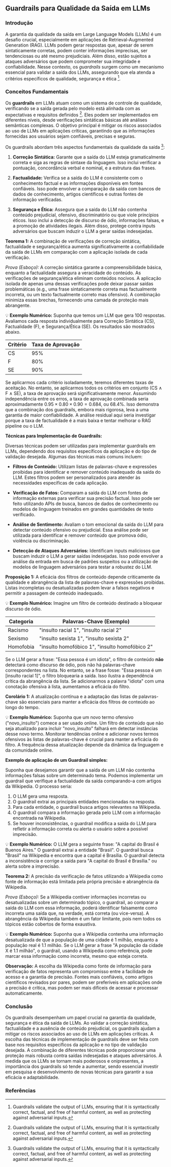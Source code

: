 ## Guardrails para Qualidade da Saída em LLMs

### Introdução
A garantia da qualidade da saída em Large Language Models (LLMs) é um desafio crucial, especialmente em aplicações de Retrieval-Augmented Generation (RAG). LLMs podem gerar respostas que, apesar de serem sintaticamente corretas, podem conter informações imprecisas, ser tendenciosas ou até mesmo prejudiciais. Além disso, estão sujeitos a ataques adversários que podem comprometer sua integridade e confiabilidade. Nesse contexto, os *guardrails* surgem como um mecanismo essencial para validar a saída dos LLMs, assegurando que ela atenda a critérios específicos de qualidade, segurança e ética [^1].

### Conceitos Fundamentais

Os **guardrails** em LLMs atuam como um sistema de controle de qualidade, verificando se a saída gerada pelo modelo está alinhada com as expectativas e requisitos definidos [^1]. Eles podem ser implementados em diferentes níveis, desde verificações sintáticas básicas até análises semânticas complexas. O objetivo principal é mitigar os riscos associados ao uso de LLMs em aplicações críticas, garantindo que as informações fornecidas aos usuários sejam confiáveis, precisas e seguras.

Os guardrails abordam três aspectos fundamentais da qualidade da saída [^1]:

1.  **Correção Sintática:** Garante que a saída do LLM esteja gramaticalmente correta e siga as regras de sintaxe da linguagem. Isso inclui verificar a pontuação, concordância verbal e nominal, e a estrutura das frases.

2.  **Factualidade:** Verifica se a saída do LLM é consistente com o conhecimento factual e as informações disponíveis em fontes confiáveis. Isso pode envolver a comparação da saída com bancos de dados de conhecimento, artigos científicos e outras fontes de informação verificadas.

3.  **Segurança e Ética:** Assegura que a saída do LLM não contenha conteúdo prejudicial, ofensivo, discriminatório ou que viole princípios éticos. Isso inclui a detecção de discurso de ódio, informações falsas, e a promoção de atividades ilegais. Além disso, protege contra inputs adversários que buscam induzir o LLM a gerar saídas indesejadas.

**Teorema 1:** A combinação de verificações de correção sintática, factualidade e segurança/ética aumenta significativamente a confiabilidade da saída de LLMs em comparação com a aplicação isolada de cada verificação.

*Prova (Esboço):* A correção sintática garante a compreensibilidade básica, enquanto a factualidade assegura a veracidade do conteúdo. As verificações de segurança/ética eliminam conteúdos nocivos. A aplicação isolada de apenas uma dessas verificações pode deixar passar saídas problemáticas (e.g., uma frase sintaticamente correta mas factualmente incorreta, ou um texto factualmente correto mas ofensivo). A combinação minimiza essas brechas, fornecendo uma camada de proteção mais abrangente.

💡 **Exemplo Numérico:**
Suponha que temos um LLM que gera 100 respostas. Avaliamos cada resposta individualmente para Correção Sintática (CS), Factualidade (F), e Segurança/Ética (SE). Os resultados são mostrados abaixo.

| Critério | Taxa de Aprovação |
|------------|-------------------|
| CS         | 95%               |
| F          | 80%               |
| SE         | 90%               |

Se aplicarmos cada critério isoladamente, teremos diferentes taxas de aceitação. No entanto, se aplicarmos todos os critérios em conjunto (CS $\land$ F $\land$ SE), a taxa de aprovação será significativamente menor. Assumindo independência entre os erros, a taxa de aprovação combinada seria aproximadamente $0.95 \times 0.80 \times 0.90 = 0.684$, ou 68.4%. Isso demonstra que a combinação dos guardrails, embora mais rigorosa, leva a uma garantia de maior confiabilidade. A análise residual aqui seria investigar porque a taxa de factualidade é a mais baixa e tentar melhorar o RAG pipeline ou o LLM.

**Técnicas para Implementação de Guardrails:**

Diversas técnicas podem ser utilizadas para implementar guardrails em LLMs, dependendo dos requisitos específicos da aplicação e do tipo de validação desejada. Algumas das técnicas mais comuns incluem:

*   **Filtros de Conteúdo:** Utilizam listas de palavras-chave e expressões proibidas para identificar e remover conteúdo inadequado da saída do LLM. Estes filtros podem ser personalizados para atender às necessidades específicas de cada aplicação.

*   **Verificação de Fatos:** Comparam a saída do LLM com fontes de informação externas para verificar sua precisão factual. Isso pode ser feito utilizando APIs de busca, bancos de dados de conhecimento ou modelos de linguagem treinados em grandes quantidades de texto verificado.

*   **Análise de Sentimento:** Avaliam o tom emocional da saída do LLM para detectar conteúdo ofensivo ou prejudicial. Essa análise pode ser utilizada para identificar e remover conteúdo que promova ódio, violência ou discriminação.

*   **Detecção de Ataques Adversários:** Identificam inputs maliciosos que buscam induzir o LLM a gerar saídas indesejadas. Isso pode envolver a análise da entrada em busca de padrões suspeitos ou a utilização de modelos de linguagem adversários para testar a robustez do LLM.

**Proposição 1:** A eficácia dos filtros de conteúdo depende criticamente da qualidade e abrangência da lista de palavras-chave e expressões proibidas. Listas incompletas ou desatualizadas podem levar a falsos negativos e permitir a passagem de conteúdo inadequado.

💡 **Exemplo Numérico:**
Imagine um filtro de conteúdo destinado a bloquear discurso de ódio.

| Categoria   | Palavras-Chave (Exemplo) |
|-------------|--------------------------|
| Racismo     | "insulto racial 1", "insulto racial 2" |
| Sexismo     | "insulto sexista 1", "insulto sexista 2" |
| Homofobia   | "insulto homofóbico 1", "insulto homofóbico 2" |

Se o LLM gerar a frase: "Essa pessoa é um idiota", o filtro de conteúdo **não** detectará como discurso de ódio, pois não há palavras-chave correspondentes na lista. No entanto, se a frase fosse: "Essa pessoa é um [insulto racial 1]", o filtro bloquearia a saída. Isso ilustra a dependência crítica da abrangência da lista. Se adicionarmos a palavra "idiota" com uma conotação ofensiva à lista, aumentamos a eficácia do filtro.

**Corolário 1:** A atualização contínua e a adaptação das listas de palavras-chave são essenciais para manter a eficácia dos filtros de conteúdo ao longo do tempo.

💡 **Exemplo Numérico:**
Suponha que um novo termo ofensivo ("novo\_insulto") comece a ser usado online. Um filtro de conteúdo que não seja atualizado para incluir "novo\_insulto" falhará em detectar instâncias desse novo termo. Monitorar tendências online e adicionar novos termos ofensivos às listas de palavras-chave é crucial para manter a eficácia do filtro. A frequência dessa atualização depende da dinâmica da linguagem e da comunidade online.

**Exemplo de aplicação de um Guardrail simples:**

Suponha que desejamos garantir que a saída de um LLM não contenha informações falsas sobre um determinado tema. Podemos implementar um guardrail que verifique a factualidade da saída comparando-a com artigos da Wikipedia. O processo seria:

1.  O LLM gera uma resposta.
2.  O guardrail extrai as principais entidades mencionadas na resposta.
3.  Para cada entidade, o guardrail busca artigos relevantes na Wikipedia.
4.  O guardrail compara a informação gerada pelo LLM com a informação encontrada na Wikipedia.
5.  Se houver inconsistências, o guardrail modifica a saída do LLM para refletir a informação correta ou alerta o usuário sobre a possível imprecisão.

💡 **Exemplo Numérico:**
O LLM gera a seguinte frase: "A capital do Brasil é Buenos Aires."
O guardrail extrai a entidade "Brasil".
O guardrail busca "Brasil" na Wikipedia e encontra que a capital é Brasília.
O guardrail detecta a inconsistência e corrige a saída para "A capital do Brasil é Brasília." ou alerta sobre a imprecisão.

**Teorema 2:** A precisão da verificação de fatos utilizando a Wikipedia como fonte de informação está limitada pela própria precisão e abrangência da Wikipedia.

*Prova (Esboço):* Se a Wikipedia contiver informações incorretas ou desatualizadas sobre um determinado tópico, o guardrail, ao comparar a saída do LLM com essa informação, poderá identificar falsamente como incorreta uma saída que, na verdade, está correta (ou vice-versa). A abrangência da Wikipedia também é um fator limitante, pois nem todos os tópicos estão cobertos de forma exaustiva.

💡 **Exemplo Numérico:**
Suponha que a Wikipedia contenha uma informação desatualizada de que a população de uma cidade é 1 milhão, enquanto a população real é 1.1 milhão. Se o LLM gerar a frase "A população da cidade X é 1.1 milhão", o guardrail, usando a Wikipedia como referência, pode marcar essa informação como incorreta, mesmo que esteja correta.

**Observação:** A escolha da Wikipedia como fonte de informação para verificação de fatos representa um compromisso entre a facilidade de acesso e a garantia de precisão. Fontes mais confiáveis, como artigos científicos revisados por pares, podem ser preferíveis em aplicações onde a precisão é crítica, mas podem ser mais difíceis de acessar e processar automaticamente.

### Conclusão

Os guardrails desempenham um papel crucial na garantia da qualidade, segurança e ética da saída de LLMs. Ao validar a correção sintática, factualidade e a ausência de conteúdo prejudicial, os guardrails ajudam a mitigar os riscos associados ao uso de LLMs em aplicações críticas. A escolha das técnicas de implementação de guardrails deve ser feita com base nos requisitos específicos da aplicação e no tipo de validação desejada. A combinação de diferentes técnicas pode proporcionar uma proteção mais robusta contra saídas indesejadas e ataques adversários. À medida que os LLMs se tornam mais poderosos e onipresentes, a importância dos guardrails só tende a aumentar, sendo essencial investir em pesquisa e desenvolvimento de novas técnicas para garantir a sua eficácia e adaptabilidade.

### Referências
[^1]: Guardrails validate the output of LLMs, ensuring that it is syntactically correct, factual, and free of harmful content, as well as protecting against adversarial inputs.
<!-- END -->